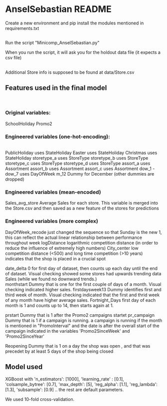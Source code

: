 # AnselSebastian README

Create a new environment and pip install the modules mentioned in requirements.txt<br/>

##
Run the script "Minicomp_AnselSebastian.py"<br/>

When you run the script, it will ask you for the holdout data file (it expects a csv file)<br/>

##
Additional Store info is supposed to be found at data/Store.csv<br/>


## Features used in the final model
<br/>

### Original variables:
SchoolHoliday
Promo2


### Engineered variables (one-hot-encoding):<br/>
<br/>
PublicHoliday          uses StateHoliday
Easter                uses StateHoliday
Christmas             uses StateHoliday
storetype_a           uses StoreType
storetype_b           uses StoreType
storetype_c           uses StoreType
storetype_d           uses StoreType
assort_a                uses Assortment
assort_b                uses Assortment
assort_c                uses Assortment
dow_1 - dow_7          uses DayOfWeek
m_12                 Dummy for December (other dummies are dropped)


### Engineered variables (mean-encoded)<br/>
Sales_avg_store       Average Sales for each store. This variable is merged into the Store.csv and then saved as a new feature of the stores for predictions

### Engineered variables (more complex)<br/>
DayOfWeek_recode       just changed the sequence so that Sunday is the new 1, this can reflect the actual linear relationship between performance throughout                       week
logDistance           logarithmic competition distance (in order to reduce the influence of extremely high numbers)
City_center            low competition distance (<500) and long time competition (>10 years) indicates that the shop is placed in a crucial spot


date_delta             0 for first day of dataset, then counts up each day until the end of dataset. Visual checking showed some stores had upwards trending                        data Sales (while we found no downward trends.)<br/>
monthstart            Dummy that is one for the first couple of days of a month. Visual checking indicated higher sales.
firstdaysweek13       Dummy identifies first and third week of month. Visual checking indicated that the first and thrid week of any month have higher                            average sales.
Fortnight_Days        first day of each month is 1 and counts up to 14, then starts again at 1.


prstart               Dummy that is 1 after the Promo2 campaigns startet
pr_campaign           Dummy that is 1 if a campaign is running. a campaign is running if the month is mentioned in "PromoInterval" and the date is
                        after the overall start of the campaign indicated in the variables 'Promo2SinceWeek' and 'Promo2SinceYear'
                       
Reopening             Dummy that is 1 on a day the shop was open , and that was precedet by at least 5 days of the shop being closed

## Model used

XGBoost with
    'n_estimators': [1000],
    'learning_rate' : [0.1],
    'colsample_bytree': [0.7],
    'max_depth': [5],
    'reg_alpha': [1.1],
    'reg_lambda': [1.3],
    'subsample': [0.9]
.. the rest are default parameters.

We used 10-fold cross-validation.



